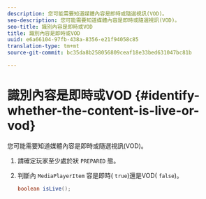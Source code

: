 ```yaml
---
description: 您可能需要知道媒體內容是即時或隨選視訊(VOD)。
seo-description: 您可能需要知道媒體內容是即時或隨選視訊(VOD)。
seo-title: 識別內容是即時或VOD
title: 識別內容是即時或VOD
uuid: e6a66104-97fb-438a-8356-e21f94058c85
translation-type: tm+mt
source-git-commit: bc35da8b258056809ceaf18e33bed631047bc81b

---
```



# 識別內容是即時或VOD {#identify-whether-the-content-is-live-or-vod}

您可能需要知道媒體內容是即時或隨選視訊(VOD)。

1. 請確定玩家至少處於狀 `PREPARED` 態。
1. 判斷內 `MediaPlayerItem` 容是即時( `true`)還是VOD( `false`)。

   ```java
   boolean isLive();
   ```
